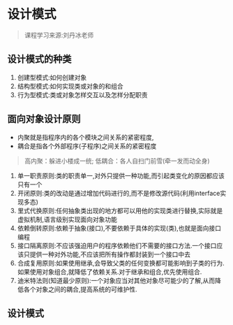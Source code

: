 # 设计模式

> 课程学习来源:刘丹冰老师

## 设计模式的种类

1. 创建型模式:如何创建对象
2. 结构型模式:如何实现类或对象的和组合
3. 行为型模式:类或对象怎样交互以及怎样分配职责

## 面向对象设计原则

- 内聚就是指程序内的各个模块之间关系的紧密程度,
- 耦合是指各个外部程序(子程序)之间关系的紧密程度
> 高内聚：躲进小楼成一统;
> 低耦合：各人自扫门前雪(牵一发而动全身)
1. 单一职责原则:类的职责单一,对外只提供一种功能,而引起类变化的原因都应该只有一个
2. 开闭原则:类的改动是通过增加代码进行的,而不是修改源代码(利用interface实现多态)
3. 里式代换原则:任何抽象类出现的地方都可以用他的实现类进行替换,实际就是虚拟机制,语言级别实现面向对象功能
4. 依赖倒转原则:依赖于抽象(接口),不要依赖于具体的实现(类),也就是面向接口编程
5. 接口隔离原则:不应该强迫用户的程序依赖他们不需要的接口方法.一个接口应该只提供一种对外功能,不应该把所有操作都封装到一个接口中去
6. 合成复用原则:如果使用继承,会导致父类的任何变换都可能影响到子类的行为.如果使用对象组合,就降低了依赖关系.对于继承和组合,优先使用组合.
7. 迪米特法则(知道最少原则):一个对象应当对其他对象尽可能少的了解,从而降低各个对象之间的耦合,提高系统的可维护性.

## 设计模式